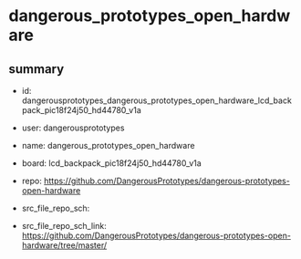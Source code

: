 # dangerous_prototypes_open_hardware
 
## summary 
* id: dangerousprototypes_dangerous_prototypes_open_hardware_lcd_backpack_pic18f24j50_hd44780_v1a
* user: dangerousprototypes
* name: dangerous_prototypes_open_hardware
* board: lcd_backpack_pic18f24j50_hd44780_v1a
* repo: https://github.com/DangerousPrototypes/dangerous-prototypes-open-hardware



* src_file_repo_sch: 
* src_file_repo_sch_link: https://github.com/DangerousPrototypes/dangerous-prototypes-open-hardware/tree/master/




